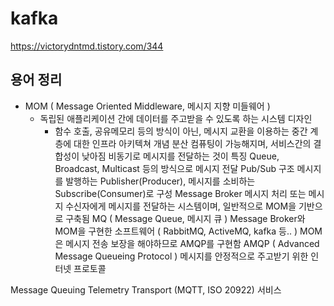 # kafka

https://victorydntmd.tistory.com/344

## 용어 정리

* MOM ( Message Oriented Middleware, 메시지 지향 미들웨어 )
  * 독립된 애플리케이션 간에 데이터를 주고받을 수 있도록 하는 시스템 디자인
    * 함수 호출, 공유메모리 등의 방식이 아닌, 메시지 교환을 이용하는 중간 계층에 대한 인프라 아키텍쳐 개념
분산 컴퓨팅이 가능해지며, 서비스간의 결합성이 낮아짐
비동기로 메시지를 전달하는 것이 특징
Queue, Broadcast, Multicast 등의 방식으로 메시지 전달
Pub/Sub 구조
메시지를 발행하는 Publisher(Producer), 메시지를 소비하는 Subscribe(Consumer)로 구성
Message Broker
메시지 처리 또는 메시지 수신자에게 메시지를 전달하는 시스템이며, 일반적으로 MOM을 기반으로 구축됨
MQ ( Message Queue, 메시지 큐 )
Message Broker와 MOM을 구현한 소프트웨어 ( RabbitMQ, ActiveMQ, kafka 등.. )
MOM은 메시지 전송 보장을 해야하므로 AMQP를 구현함
AMQP ( Advanced Message Queueing Protocol )
메시지를 안정적으로 주고받기 위한 인터넷 프로토콜

Message Queuing Telemetry Transport (MQTT, ISO 20922) 서비스
